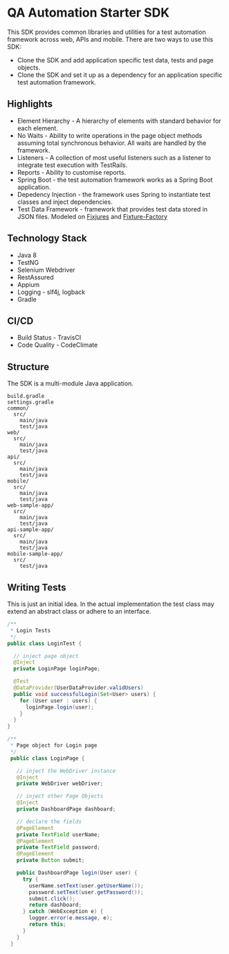 # QA Automation Starter SDK

This SDK provides common libraries and utilities for a test automation framework across web, APIs and mobile. There are two ways to use this SDK:
* Clone the SDK and add application specific test data, tests and page objects.
* Clone the SDK and set it up as a dependency for an application specific test automation framework.

## Highlights
* Element Hierarchy - A hierarchy of elements with standard behavior for each element.
* No Waits - Ability to write operations in the page object methods assuming total synchronous behavior. All waits are handled by the framework.
* Listeners - A collection of most useful listeners such as a listener to integrate test execution with TestRails.
* Reports - Ability to customise reports.
* Spring Boot - the test automation framework works as a Spring Boot application.
* Depedency Injection - the framework uses Spring to instantiate test classes and inject dependencies.
* Test Data Framework - framework that provides test data stored in JSON files. Modeled on [Fixjures](https://github.com/douglasrodrigo/fixjures) and [Fixture-Factory](https://github.com/six2six/fixture-factory)

## Technology Stack
* Java 8
* TestNG
* Selenium Webdriver
* RestAssured
* Appium
* Logging - slf4j, logback
* Gradle

## CI/CD
* Build Status - TravisCI
* Code Quality - CodeClimate

## Structure
The SDK is a multi-module Java application.
```
build.gradle
settings.gradle
common/
  src/
    main/java
    test/java
web/
  src/
    main/java
    test/java
api/
  src/
    main/java
    test/java
mobile/
  src/
    main/java
    test/java
web-sample-app/
  src/
    main/java
    test/java
api-sample-app/
  src/
    main/java
    test/java
mobile-sample-app/
  src/
    test/java
```

## Writing Tests

This is just an initial idea. In the actual implementation the test class may extend an abstract class or adhere to an interface.

```java
/**
 * Login Tests
 */
public class LoginTest {

  // inject page object
  @Inject
  private LoginPage loginPage;

  @Test
  @DataProvider(UserDataProvider.validUsers)
  public void successfulLogin(Set<User> users) {
    for (User user : users) {
      loginPage.login(user);
    }
  }
}

/**
 * Page object for Login page
 */
 public class LoginPage {

   // inject the WebDriver instance
   @Inject
   private WebDriver webDriver;

   // inject other Page Objects
   @Inject
   private DashboardPage dashboard;

   // declare the fields
   @PageElement
   private TextField userName;
   @PageElement
   private TextField password;
   @PageElement
   private Button submit;

   public DashboardPage login(User user) {
     try {
       userName.setText(user.getUserName());
       password.setText(user.getPassword());
       submit.click();
       return dashboard;
     } catch (WebException e) {
       logger.error(e.message, e);
       return this;
     }
   }
 }

```
